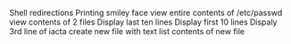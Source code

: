 Shell redirections
Printing smiley face
view entire contents of /etc/passwd
view contents of 2 files
Display last ten lines
Display first 10 lines
Dispaly 3rd line of iacta
create new file with text
list contents of new file
